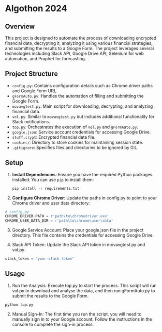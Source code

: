 # Algothon 2024

## Overview

This project is designed to automate the process of downloading encrypted financial data, decrypting it, analyzing it using various financial strategies, and submitting the results to a Google Form. The project leverages several technologies including Slack API, Google Drive API, Selenium for web automation, and Prophet for forecasting.

## Project Structure

- `config.py`: Contains configuration details such as Chrome driver paths and Google Form URL.
- `gFormAuto.py`: Handles the automation of filling and submitting the Google Form.
- `movavgtest.py`: Main script for downloading, decrypting, and analyzing financial data.
- `vol.py`: Similar to `movavgtest.py` but includes additional functionality for Slack notifications.
- `top.py`: Orchestrates the execution of `vol.py` and `gFormAuto.py`.
- `google.json`: Service account credentials for accessing Google Drive.
- `stuff.crypt`: Encrypted financial data file.
- `cookies/`: Directory to store cookies for maintaining session state.
- `.gitignore`: Specifies files and directories to be ignored by Git.

## Setup

1. **Install Dependencies**:
   Ensure you have the required Python packages installed. You can use `pip` to install them:
   ```sh
   pip install -r requirements.txt

2. **Configure Chrome Driver**: Update the paths in config.py to point to your Chrome driver and user data directory:
```python
# config.py
CHROME_DRIVER_PATH = r'path\to\chromedriver.exe'
CHROME_USER_DATA_DIR = r'path\to\chrome\user\data'
```
3. Google Service Account: Place your google.json file in the project directory. This file contains the credentials for accessing Google Drive.

4. Slack API Token: Update the Slack API token in movavgtest.py and vol.py:
```python
slack_token = "your-slack-token"
```

## Usage
1. Run the Analysis: Execute top.py to start the process. This script will run vol.py to download and analyse the data, and then run gFormAuto.py to submit the results to the Google Form.

```python
python top.py
```

2. Manual Sign-In: The first time you run the script, you will need to manually sign in to your Google account. Follow the instructions in the console to complete the sign-in process.


